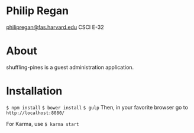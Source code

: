 # Philip Regan
philipregan@fas.harvard.edu
CSCI E-32

# About

shuffling-pines is a guest administration application.

# Installation

`$ npm install`
`$ bower install`
`$ gulp`
 Then, in your favorite browser go to `http://localhost:8080/`

For Karma, use
`$ karma start`
